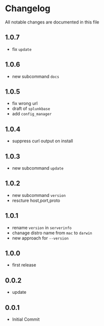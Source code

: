 # Changelog

All notable changes are documented in this file


## 1.0.7

- fix `update`

## 1.0.6

- new subcommand `docs`

## 1.0.5

- fix wrong url
- draft of `splunkbase`
- add `config_manager`

## 1.0.4

- suppress curl output on install

## 1.0.3

- new subcommand `update`

## 1.0.2

- new subcommand `version`
- rescture host,port,proto

## 1.0.1

- rename `version` in `serverinfo`
- chanage distro name from `mac` to `darwin`
- new approach for `--version`

## 1.0.0

- first release

## 0.0.2

- update


## 0.0.1

- Initial Commit
